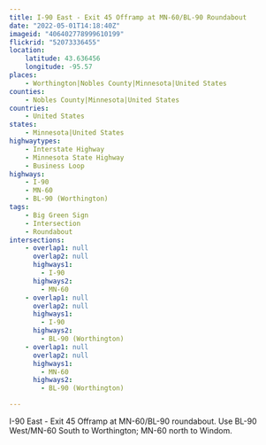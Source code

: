```yaml
---
title: I-90 East - Exit 45 Offramp at MN-60/BL-90 Roundabout
date: "2022-05-01T14:18:40Z"
imageid: "406402778999610199"
flickrid: "52073336455"
location:
    latitude: 43.636456
    longitude: -95.57
places:
    - Worthington|Nobles County|Minnesota|United States
counties:
    - Nobles County|Minnesota|United States
countries:
    - United States
states:
    - Minnesota|United States
highwaytypes:
    - Interstate Highway
    - Minnesota State Highway
    - Business Loop
highways:
    - I-90
    - MN-60
    - BL-90 (Worthington)
tags:
    - Big Green Sign
    - Intersection
    - Roundabout
intersections:
    - overlap1: null
      overlap2: null
      highways1:
        - I-90
      highways2:
        - MN-60
    - overlap1: null
      overlap2: null
      highways1:
        - I-90
      highways2:
        - BL-90 (Worthington)
    - overlap1: null
      overlap2: null
      highways1:
        - MN-60
      highways2:
        - BL-90 (Worthington)

---
```

I-90 East - Exit 45 Offramp at MN-60/BL-90 roundabout.  Use BL-90 West/MN-60 South to Worthington; MN-60 north to Windom.